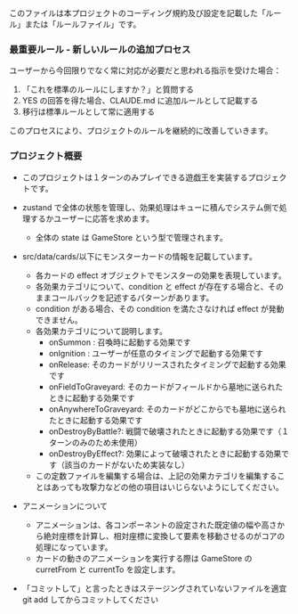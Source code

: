このファイルは本プロジェクトのコーディング規約及び設定を記載した「ルール」または「ルールファイル」です。

### 最重要ルール - 新しいルールの追加プロセス

ユーザーから今回限りでなく常に対応が必要だと思われる指示を受けた場合：

1. 「これを標準のルールにしますか？」と質問する
2. YES の回答を得た場合、CLAUDE.md に追加ルールとして記載する
3. 移行は標準ルールとして常に適用する

このプロセスにより、プロジェクトのルールを継続的に改善していきます。

### プロジェクト概要

-   このプロジェクトは１ターンのみプレイできる遊戯王を実装するプロジェクトです。
-   zustand で全体の状態を管理し、効果処理はキューに積んでシステム側で処理するかユーザーに応答を求めます。
    -   全体の state は GameStore という型で管理されます。
-   src/data/cards/以下にモンスターカードの情報を記載しています。

    -   各カードの effect オブジェクトでモンスターの効果を表現しています。
    -   各効果カテゴリについて、condition と effect が存在する場合と、そのままコールバックを記述するパターンがあります。
    -   condition がある場合、その condition を満たさなければ effect が発動できません。
    -   各効果カテゴリについて説明します。
        -   onSummon : 召喚時に起動する効果です
        -   onIgnition : ユーザーが任意のタイミングで起動する効果です
        -   onRelease: そのカードがリリースされたタイミングで起動する効果です
        -   onFieldToGraveyard: そのカードがフィールドから墓地に送られたときに起動する効果です
        -   onAnywhereToGraveyard: そのカードがどこからでも墓地に送られたときに起動する効果です
        -   onDestroyByBattle?: 戦闘で破壊されたときに起動する効果です（１ターンのみのため未使用）
        -   onDestroyByEffect?: 効果によって破壊されたときに起動する効果です（該当のカードがないため実装なし）
    -   この定数ファイルを編集する場合は、上記の効果カテゴリを編集することはあっても攻撃力などの他の項目はいじらないようにしてください。

-   アニメーションについて
    -   アニメーションは、各コンポーネントの設定された既定値の幅や高さから絶対座標を計算し、相対座標に変換して要素を移動させるのがコアの処理になっています。
    -   カードの動きのアニメーションを実行する際は GameStore の curretFrom と currentTo を設定します。
-   「コミットして」と言ったときはステージングされていないファイルを適宜 git add してからコミットしてください
